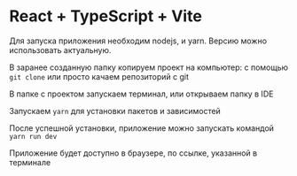 # React + TypeScript + Vite

Для запуска приложения необходим nodejs, и yarn. Версию можно использовать актуальную.

В заранее созданную папку копируем проект на компьютер: с помощью `git clone` или просто качаем репозиторий с git

В папке с проектом запускаем терминал, или открываем папку в IDE

Запускаем `yarn` для установки пакетов и зависимостей

После успешной установки, приложение можно запускать командой `yarn run dev`

Приложение будет доступно в браузере, по ссылке, указанной в терминале